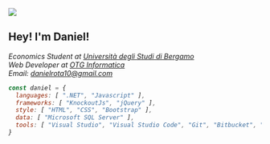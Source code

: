 ![](https://komarev.com/ghpvc/?username=your-github-username)

<h2> Hey! I'm Daniel! </h2>
<p><em>Economics Student at <a href="http://www.unibg.it">Università degli Studi di Bergamo</a></br>Web Developer at <a href="https://www.otg.it">OTG Informatica</a></br>Email: <a href="mailto:danielrota10@gmail.com">danielrota10@gmail.com</a><em></p>

```javascript
const daniel = {
  languages: [ ".NET", "Javascript" ],
  frameworks: [ "KnockoutJs", "jQuery" ],
  style: [ "HTML", "CSS", "Bootstrap" ],
  data: [ "Microsoft SQL Server" ],
  tools: [ "Visual Studio", "Visual Studio Code", "Git", "Bitbucket", "SourceTree", "Postman", "Latex", "Markdown" ]
}
```
